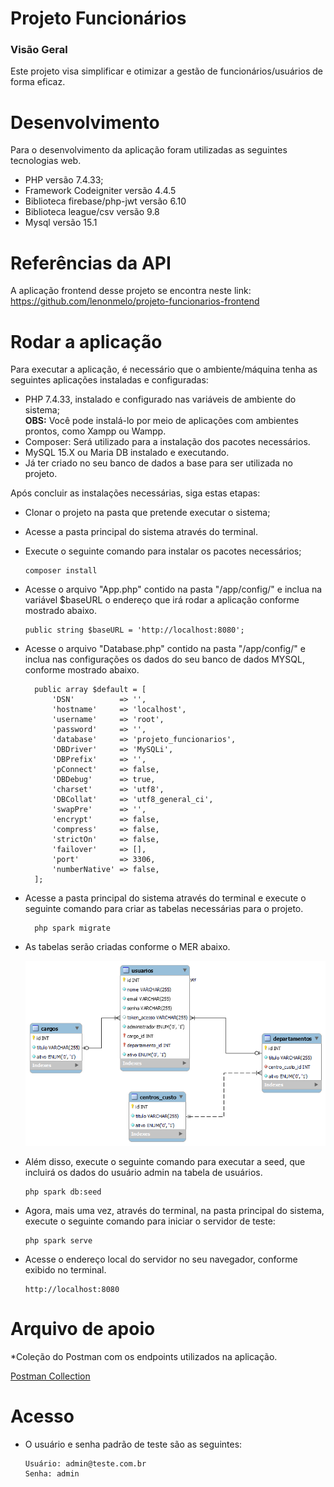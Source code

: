 
# Projeto Funcionários
### Visão Geral
Este projeto visa simplificar e otimizar a gestão de funcionários/usuários de forma eficaz.

# Desenvolvimento
Para o desenvolvimento da aplicação foram utilizadas as seguintes tecnologias web.

* PHP versão 7.4.33;
* Framework Codeigniter versão 4.4.5
* Biblioteca firebase/php-jwt versão 6.10
* Biblioteca league/csv versão 9.8
* Mysql versão 15.1
   
# Referências da API
A aplicação frontend desse projeto se encontra neste link: https://github.com/lenonmelo/projeto-funcionarios-frontend

# Rodar a aplicação
Para executar a aplicação, é necessário que o ambiente/máquina tenha as seguintes aplicações instaladas e configuradas:
* PHP 7.4.33, instalado e configurado nas variáveis de ambiente do sistema;
<br><b>OBS:</b> Você pode instalá-lo por meio de aplicações com ambientes prontos, como Xampp ou Wampp.
* Composer: Será utilizado para a instalação dos pacotes necessários.
* MySQL 15.X ou Maria DB instalado e executando.
* Já ter criado no seu banco de dados a base para ser utilizada no projeto.
  
Após concluir as instalações necessárias, siga estas etapas:
* Clonar o projeto na pasta que pretende executar o sistema;
* Acesse a pasta principal do sistema através do terminal.
* Execute o seguinte comando para instalar os pacotes necessários;

      composer install

* Acesse o arquivo "App.php" contido na pasta "/app/config/" e inclua na variável $baseURL o endereço que irá rodar a aplicação conforme mostrado abaixo.

      public string $baseURL = 'http://localhost:8080';

* Acesse o arquivo "Database.php" contido na pasta "/app/config/" e inclua nas configurações os dados do seu banco de dados MYSQL, conforme mostrado abaixo.

        public array $default = [
            'DSN'          => '',
            'hostname'     => 'localhost',
            'username'     => 'root',
            'password'     => '',
            'database'     => 'projeto_funcionarios',
            'DBDriver'     => 'MySQLi',
            'DBPrefix'     => '',
            'pConnect'     => false,
            'DBDebug'      => true,
            'charset'      => 'utf8',
            'DBCollat'     => 'utf8_general_ci',
            'swapPre'      => '',
            'encrypt'      => false,
            'compress'     => false,
            'strictOn'     => false,
            'failover'     => [],
            'port'         => 3306,
            'numberNative' => false,
        ];
    
* Acesse a pasta principal do sistema através do terminal e execute o seguinte comando para criar as tabelas necessárias para o projeto.
  
        php spark migrate
        
* As tabelas serão criadas conforme o MER abaixo.

  ![MER](https://github.com/lenonmelo/projeto-funcionarios-backend/blob/main/MER.png?raw=true)


* Além disso, execute o seguinte comando para executar a seed, que incluirá os dados do usuário admin na tabela de usuários.

      php spark db:seed

* Agora, mais uma vez, através do terminal, na pasta principal do sistema, execute o seguinte comando para iniciar o servidor de teste:

      php spark serve 

* Acesse o endereço local do servidor no seu navegador, conforme exibido no terminal.
      
      http://localhost:8080

# Arquivo de apoio

*Coleção do Postman com os endpoints utilizados na aplicação.

[Postman Collection](https://github.com/lenonmelo/projeto-funcionarios-backend/blob/main/Projeto.postman_collection.json)


# Acesso

* O usuário e senha padrão de teste são as seguintes:

      Usuário: admin@teste.com.br
      Senha: admin
